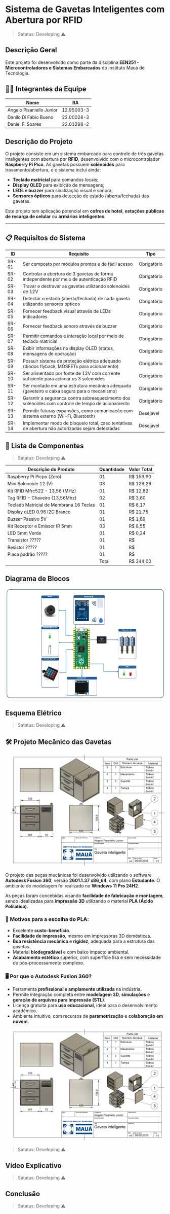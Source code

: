 # Sistema de Gavetas Inteligentes com Abertura por RFID

> Satatus: Developing ⚠️

## Descrição Geral
Este projeto foi desenvolvido como parte da disciplina **EEN251 - Microcontroladores e Sistemas Embarcados** do Instituto Mauá de Tecnologia.

## 👨‍💻 Integrantes da Equipe

| Nome                     | RA           |
|--------------------------|--------------|
| Angelo Pisaniello Junior | 12.95003-3   |
| Danilo Di Fábio Bueno    | 22.00028-3   |
| Daniel F. Soares         | 22.01298-2   |


## Descrição do Projeto

O projeto consiste em um sistema embarcado para controle de três gavetas inteligentes com abertura por **RFID**, desenvolvido com o microcontrolador **Raspberry Pi Pico**. As gavetas possuem **solenóides** para travamento/abertura, e o sistema inclui ainda:

- **Teclado matricial** para comandos locais;
- **Display OLED** para exibição de mensagens;
- **LEDs e buzzer** para sinalização visual e sonora;
- **Sensores ópticos** para detecção de estado (aberta/fechada) das gavetas.

Este projeto tem aplicação potencial em **cofres de hotel**, **estações públicas de recarga de celular** ou **armários inteligentes**.

---

## 📋 Requisitos do Sistema

| ID     | Requisito                                                                                         | Tipo         |
|--------|---------------------------------------------------------------------------------------------------|--------------|
| SR-01  | Ser composto por módulos prontos e de fácil acesso                                                | Obrigatório  |
| SR-02  | Controlar a abertura de 3 gavetas de forma independente por meio de autenticação RFID             | Obrigatório  |
| SR-03  | Travar e destravar as gavetas utilizando solenoides de 12V                                        | Obrigatório  |
| SR-04  | Detectar o estado (aberta/fechada) de cada gaveta utilizando sensores ópticos                     | Obrigatório  |
| SR-05  | Fornecer feedback visual através de LEDs indicadores                                              | Obrigatório  |
| SR-06  | Fornecer feedback sonoro através de buzzer                                                        | Obrigatório  |
| SR-07  | Permitir comandos e interação local por meio de teclado matricial                                 | Obrigatório  |
| SR-08  | Exibir informações no display OLED (status, mensagens de operação)                                | Obrigatório  |
| SR-09  | Possuir sistema de proteção elétrica adequado (diodos flyback, MOSFETs para acionamento)          | Obrigatório  |
| SR-10  | Ser alimentado por fonte de 12V com corrente suficiente para acionar os 3 solenoides              | Obrigatório  |
| SR-11  | Ser montado em uma estrutura mecânica adequada (gaveteiro e caixa segura para o mecanismo)        | Obrigatório  |
| SR-12  | Garantir a segurança contra sobreaquecimento dos solenoides com controle de tempo de acionamento  | Obrigatório  |
| SR-13  | Permitir futuras expansões, como comunicação com sistema externo (Wi-Fi, Bluetooth)               | Desejável    |
| SR-14  | Implementar modo de bloqueio total, caso tentativas de abertura não autorizadas sejam detectadas  | Desejável    |


## 📝 Lista de Componentes

> Satatus: Developing ⚠️
>
| Descrição do Produto                    | Quantidade | Valor Total |
|-----------------------------------------|------------|-------------|
| Raspberry Pi Picpo (Zero)               |     01     | R$ 159,90   |
| Mini Solenoide 12 (V)                   |     03     | R$ 129,28   |
| Kit RFID Mfrc522 - 13,56 (MHz)          |     01     | R$ 12,82    |
| Tag RFID - Chaveiro (13,56Mhz)          |     02     | R$ 3,60     |
| Teclado Matricial de Membrana 16 Teclas |     01     | R$ 6,17     |
| Display oLED 0.96 I2C Branco            |     01     | R$ 21,75    |
| Buzzer Passivo 5V                       |     01     | R$ 1,69     |
| Kit Receptor e Emissor IR 5mm           |     03     | R$ 8,55     |
| LED 5mm Verde                           |     01     | R$ 0,24     |
| Transistor   ?????                      |     01     | R$          |
| Resistor     ?????                      |     01     | R$          |
| Placa padrão ?????                      |     01     | R$          |
|                                         |      Total | R$ 344,00   |


## Diagrama de Blocos
![image alt](https://github.com/angelopisaniello/cofre-rfid-pico/blob/c4062b0324a2e89cb6f8d55536021832ba76cf56/PROJETO_V5.png)

## Esquema Elétrico

> Satatus: Developing ⚠️

## 🛠️ Projeto Mecânico das Gavetas

![Projeto Mecânico](https://github.com/angelopisaniello/cofre-rfid-pico/blob/main/Folha_de_desenho_v2.png)

O projeto das peças mecânicas foi desenvolvido utilizando o software **Autodesk Fusion 360**, versão **2601.1.37 x86_64**, com plano **Estudante**. O ambiente de modelagem foi realizado no **Windows 11 Pro 24H2**.

As peças foram concebidas visando **facilidade de fabricação e montagem**, sendo idealizadas para **impressão 3D** utilizando o material **PLA (Ácido Polilático)**.

### 🎯 Motivos para a escolha do PLA:
- Excelente **custo-benefício**.
- **Facilidade de impressão**, mesmo em impressoras 3D domésticas.
- **Boa resistência mecânica** e **rigidez**, adequada para a estrutura das gavetas.
- Material **biodegradável** e com baixo impacto ambiental.
- **Acabamento estético** superior, com superfície lisa e sem necessidade de pós-processamento complexo.

### 🖥️ Por que o Autodesk Fusion 360?
- Ferramenta **profissional e amplamente utilizada** na indústria.
- Permite integração completa entre **modelagem 3D**, **simulações** e **geração de arquivos para impressão (STL)**.
- Licença gratuita para **uso educacional**, ideal para o desenvolvimento acadêmico.
- Ambiente intuitivo, com recursos de **parametrização** e **colaboração em nuvem**.

![image alt](https://github.com/angelopisaniello/cofre-rfid-pico/blob/main/Folha_de_desenho_v2.png)

> Satatus: Developing ⚠️

## Vídeo Explicativo

> Satatus: Developing ⚠️

## Conclusão

> Satatus: Developing ⚠️
